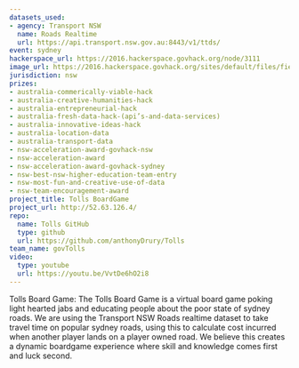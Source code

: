 ```yaml
---
datasets_used:
- agency: Transport NSW
  name: Roads Realtime
  url: https://api.transport.nsw.gov.au:8443/v1/ttds/
event: sydney
hackerspace_url: https://2016.hackerspace.govhack.org/node/3111
image_url: https://2016.hackerspace.govhack.org/sites/default/files/field/image/finale.png
jurisdiction: nsw
prizes:
- australia-commerically-viable-hack
- australia-creative-humanities-hack
- australia-entrepreneurial-hack
- australia-fresh-data-hack-(api’s-and-data-services)
- australia-innovative-ideas-hack
- australia-location-data
- australia-transport-data
- nsw-acceleration-award-govhack-nsw
- nsw-acceleration-award
- nsw-acceleration-award-govhack-sydney
- nsw-best-nsw-higher-education-team-entry
- nsw-most-fun-and-creative-use-of-data
- nsw-team-encouragement-award
project_title: Tolls BoardGame
project_url: http://52.63.126.4/
repo:
  name: Tolls GitHub
  type: github
  url: https://github.com/anthonyDrury/Tolls
team_name: govTolls
video:
  type: youtube
  url: https://youtu.be/VvtDe6hO2i8
---
```


Tolls Board Game:
The Tolls Board Game is a virtual board game poking light hearted jabs and educating people about the poor state of sydney roads.
We are using the Transport NSW Roads realtime dataset to take travel time on popular sydney roads, using this to calculate cost incurred when another player lands on a player owned road.
We believe this creates a dynamic boardgame experience where skill and knowledge comes first and luck second.